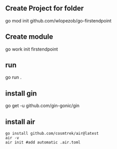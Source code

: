 ## Create Project for folder
go mod init github.com/wlopezob/go-firstendpoint

## Create module
go work init firstendpoint 

## run
go run .

## install gin
go get -u github.com/gin-gonic/gin

## install air
```
go install github.com/cosmtrek/air@latest
air -v
air init #add automatic .air.toml
```